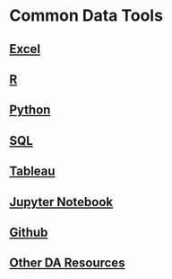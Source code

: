 # Common Data Tools

  

## [Excel](Excel.md)

  

## [R](R.md)

  

## [Python](Python.md)

  

## [SQL](SQL.md)

  

## [Tableau](Tableau.md)

  

## [Jupyter Notebook](JupyterNotebook.md)

  

## [Github](Github.md)

  

## [Other DA Resources](OtherResources.md)